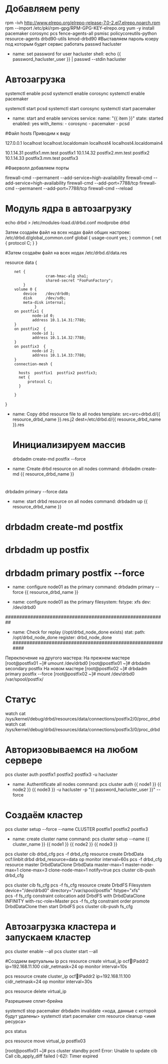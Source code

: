 # Добавляем репу 
rpm -ivh http://www.elrepo.org/elrepo-release-7.0-2.el7.elrepo.noarch.rpm
rpm --import /etc/pki/rpm-gpg/RPM-GPG-KEY-elrepo.org
yum -y install  pacemaker corosync pcs fence-agents-all psmisc policycoreutils-python  resource-agents drbd90-utils kmod-drbd90
#Выставляем пароль юзеру под которым будет сервис работать
passwd hacluster

- name: set password for user hacluster
  shell: echo {{ password_hacluster_user }} | passwd --stdin hacluster

# Автозагрузка
systemctl enable pcsd
systemctl enable corosync
systemctl enable pacemaker

systemctl start pcsd
systemctl start corosync
systemctl start pacemaker

- name: start and enable services
  service:
    name: "{{ item }}"
    state: started
    enabled: yes
    with_items:
      - corosync
      - pacemaker
      - pcsd

#Файл hosts Приводим к виду

127.0.0.1   localhost localhost.localdomain localhost4 localhost4.localdomain4

10.1.14.31      postfix1.mm.test postfix1
10.1.14.32      postfix2.mm.test postfix2
10.1.14.33      postfix3.mm.test postfix3

#Фаерволл добавляем порты

firewall-cmd --permanent --add-service=high-availability
firewall-cmd --add-service=high-availability
firewall-cmd --add-port=7788/tcp
firewall-cmd --permanent --add-port=7788/tcp
firewall-cmd --reload


# Модуль ядра в автозагрузку
echo drbd > /etc/modules-load.d/drbd.conf
modprobe drbd

Затем создаём файл на всех нодах файл общих настроек: /etc/drbd.d/global_common.conf
global {
 usage-count  yes;
}
common {
 net {
  protocol C;
 }
}


#Затем создаём файл на всех нодах /etc/drbd.d/data.res

 
resource data {
        
        net {
                      cram-hmac-alg sha1;
                      shared-secret "FooFunFactory";
            }
        volume 0 {
            device    /dev/drbd0;
            disk      /dev/sdb;
            meta-disk internal;
                 }
        on postfix1 {
                node-id 0;
                address 10.1.14.31:7788;
        }
        on postfix2  {
                node-id 1;
                address 10.1.14.32:7788;
        }
        on postfix3  {
                node-id 2;
                address 10.1.14.33:7788;
        }
        connection-mesh {

          hosts  postfix1  postfix2 postfix3;
          net {
              protocol C;
          }

        }

}







- name: Copy drbd resource file to all nodes
  template:
    src=src=drbd.d/{{ resource_drbd_name }}.res.j2 
    dest=/etc/drbd.d/{{ resource_drbd_name }}.res

    # Инициализируем массив
    drbdadm create-md postfix --force


- name: Create drbd resource on all nodes
  command: drbdadm create-md {{ resource_drbd_name }}
# 
drbdadm primary --force data


  - name: start drbd resource on all nodes
  command:  drbdadm up {{ resource_drbd_name }}

# drbdadm create-md postfix
# drbdadm up postfix
# drbdadm primary postfix --force




- name: configure node01 as the primary
  command: drbdadm primary --force {{ resource_drbd_name }}
  

- name: configure node01 as the primary
  filesystem:
    fstype: xfs
    dev: /dev/drbd0

##########################################################
- name: Check for replay (/opt/drbd_node_done exists)
  stat:
    path: /opt/drbd_node_done
  register: drbd_node_done
##########################################################

Переключение на другого мастера:
На прежнем мастере
[root@postfix01 ~]# umount /dev/drbd0
[root@postfix01 ~]# drbdadm secondary postfix
На новом мастере
[root@postfix02 ~]# drbdadm primary postfix --force
[root@postfix02 ~]# mount /dev/drbd0 /var/spool/postfix/




# Статус
watch cat /sys/kernel/debug/drbd/resources/data/connections/postfix2/0/proc_drbd
watch cat /sys/kernel/debug/drbd/resources/data/connections/postfix3/0/proc_drbd





# Авторизовываемся на любом сервере
 pcs cluster auth postfix1 postfix2 postfix3  -u hacluster

- name: Authentificate all nodes
  command: pcs cluster auth {{ node1 }} {{ node2 }} {{ node3 }} -u hacluster -p "{{ password_hacluster_user }}" --force
  
# Создаём кластер
pcs cluster setup --force --name CLUSTER postfix1 postfix2 postfix3

- name: create cluster name
  command: pcs cluster setup --name {{ cluster_name }} {{ node1 }} {{ node2 }} {{ node3 }}
 



pcs cluster cib drbd_cfg
pcs -f drbd_cfg resource create DrbdData ocf:linbit:drbd drbd_resource=data op monitor interval=60s
pcs -f drbd_cfg resource master DrbdDataClone DrbdData master-max=1 master-node-max=1 clone-max=3 clone-node-max=1 notify=true
pcs cluster cib-push drbd_cfg


pcs cluster cib fs_cfg
pcs  -f fs_cfg resource create DrbdFS Filesystem device="/dev/drbd0" directory="/var/spool/postfix" fstype="xfs"  
pcs  -f fs_cfg constraint colocation add DrbdFS with DrbdDataClone INFINITY with-rsc-role=Master
pcs  -f fs_cfg constraint order promote DrbdDataClone then start DrbdFS
pcs cluster cib-push fs_cfg


# Автозагрузка кластера и запускаем кластер
pcs cluster enable --all
pcs cluster start --all


#Создаем виртуальны ip
pcs resource create virtual_ip ocf:heartbeat:IPaddr2 ip=192.168.11.100 cidr_netmask=24 op monitor interval=10s

pcs resource create cluster_ip ocf:heartbeat:IPaddr2 ip=192.168.11.100 cidr_netmask=24 op monitor interval=30s

pcs resource delete virtual_ip




















Разрешение сплит-брейна

systemctl stop pacemaker
drbdadm invalidate <нода, данные с которой будут удалены>
systemctl start pacemaker
crm resource cleanup <имя ресурса>


















pcs status


pcs resource move virtual_ip postfix03



















[root@postfix01 ~]# pcs cluster standby pcm1
Error: Unable to update cib
Call cib_apply_diff failed (-62): Timer expired